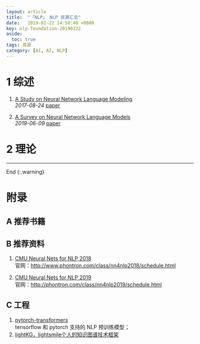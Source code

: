 ```yaml
---
layout: article
title:  "「NLP」 NLP 资源汇总"
date:   2019-02-22 14:50:40 +0800
key: nlp-foundation-20190222
aside:
  toc: true
tags: 资源
category: [AI, AI, NLP]
---
```



# 1 综述
1. [A Study on Neural Network Language Modeling](http://cn.arxiv.org/abs/1708.07252)   
*2017-08-24* [paper](https://arxiv.org/abs/1708.07252)    

1. [A Survey on Neural Network Language Models](http://cn.arxiv.org/abs/1906.03591)    
*2019-06-09* [paper](https://arxiv.org/abs/1906.03591)    

# 2 理论


-------------------  
 End
{:.warning}  


# 附录
## A 推荐书籍


## B 推荐资料
1. [CMU Neural Nets for NLP 2018](http://www.phontron.com/class/nn4nlp2018/schedule.html)  
官网：<http://www.phontron.com/class/nn4nlp2018/schedule.html>  

2. [CMU Neural Nets for NLP 2019](http://phontron.com/class/nn4nlp2019/schedule.html)  
官网：<http://phontron.com/class/nn4nlp2019/schedule.html>     

## C 工程
1. [pytorch-transformers](https://github.com/huggingface/pytorch-transformers)    
tensorflow 和 pytorch 支持的 NLP 预训练模型；     
1. [lightKG，lightsmile个人的知识图谱技术框架](https://github.com/smilelight/lightKG)     
